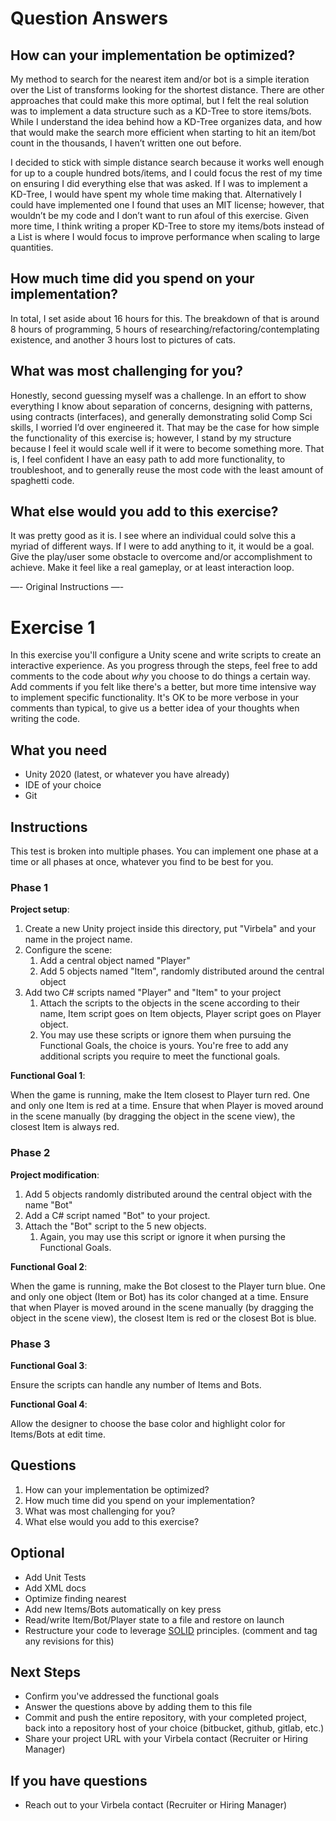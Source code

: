# Question Answers #

## How can your implementation be optimized? ##

My method to search for the nearest item and/or bot is a simple iteration over the List of transforms looking for the shortest distance. There are other approaches that could make this more optimal, but I felt the real solution was to implement a data structure such as a KD-Tree to store items/bots. While I understand the idea behind how a KD-Tree organizes data, and how that would make the search more efficient when starting to hit an item/bot count in the thousands, I haven’t written one out before. 

I decided to stick with simple distance search because it works well enough for up to a couple hundred bots/items, and I could focus the rest of my time on ensuring I did everything else that was asked. If I was to implement a KD-Tree, I would have spent my whole time making that. Alternatively I could have implemented one I found that uses an MIT license; however, that wouldn’t be my code and I don’t want to run afoul of this exercise. Given more time, I think writing a proper KD-Tree to store my items/bots instead of a List is where I would focus to improve performance when scaling to large quantities.

## How much time did you spend on your implementation? ##

In total, I set aside about 16 hours for this. The breakdown of that is around 8 hours of programming, 5 hours of researching/refactoring/contemplating existence, and another 3 hours lost to pictures of cats.

## What was most challenging for you? ##

Honestly, second guessing myself was a challenge. In an effort to show everything I know about separation of concerns, designing with patterns, using contracts (interfaces), and generally demonstrating solid Comp Sci skills, I worried I’d over engineered it. That may be the case for how simple the functionality of this exercise is; however, I stand by my structure because I feel it would scale well if it were to become something more. That is, I feel confident I have an easy path to add more functionality, to troubleshoot, and to generally reuse the most code with the least amount of spaghetti code.

## What else would you add to this exercise? ##

It was pretty good as it is. I see where an individual could solve this a myriad of different ways. If I were to add anything to it, it would be a goal. Give the play/user some obstacle to overcome and/or accomplishment to achieve. Make it feel like a real gameplay, or at least interaction loop.

—- Original Instructions —-

# Exercise 1 #

In this exercise you'll configure a Unity scene and write scripts to create an interactive experience. As you progress through the steps, feel free to add comments to the code about *why* you choose to do things a certain way. Add comments if you felt like there's a better, but more time intensive way to implement specific functionality. It's OK to be more verbose in your comments than typical, to give us a better idea of your thoughts when writing the code.

## What you need ##

* Unity 2020 (latest, or whatever you have already)
* IDE of your choice
* Git

## Instructions ##

This test is broken into multiple phases. You can implement one phase at a time or all phases at once, whatever you find to be best for you.

### Phase 1 ###

**Project setup**:

 1. Create a new Unity project inside this directory, put "Virbela" and your name in the project name.
 1. Configure the scene:
     1. Add a central object named "Player"
     1. Add 5 objects named "Item", randomly distributed around the central object
 1. Add two C# scripts named "Player" and "Item" to your project
     1. Attach the scripts to the objects in the scene according to their name, Item script goes on Item objects, Player script goes on Player object.
     1. You may use these scripts or ignore them when pursuing the Functional Goals, the choice is yours. You're free to add any additional scripts you require to meet the functional goals.

**Functional Goal 1**:

When the game is running, make the Item closest to Player turn red. One and only one Item is red at a time. Ensure that when Player is moved around in the scene manually (by dragging the object in the scene view), the closest Item is always red.

### Phase 2 ###

**Project modification**:

 1. Add 5 objects randomly distributed around the central object with the name "Bot"
 1. Add a C# script named "Bot" to your project.
 1. Attach the "Bot" script to the 5 new objects.
     1. Again, you may use this script or ignore it when pursing the Functional Goals.

**Functional Goal 2**:

When the game is running, make the Bot closest to the Player turn blue. One and only one object (Item or Bot) has its color changed at a time. Ensure that when Player is moved around in the scene manually (by dragging the object in the scene view), the closest Item is red or the closest Bot is blue.

### Phase 3 ###

**Functional Goal 3**:

Ensure the scripts can handle any number of Items and Bots.

**Functional Goal 4**:

Allow the designer to choose the base color and highlight color for Items/Bots at edit time.

## Questions ##

 1. How can your implementation be optimized?
 1. How much time did you spend on your implementation?
 1. What was most challenging for you?
 1. What else would you add to this exercise?

## Optional ##

* Add Unit Tests
* Add XML docs
* Optimize finding nearest
* Add new Items/Bots automatically on key press
* Read/write Item/Bot/Player state to a file and restore on launch
* Restructure your code to leverage [SOLID](https://en.wikipedia.org/wiki/SOLID) principles. (comment and tag any revisions for this)

## Next Steps ##

* Confirm you've addressed the functional goals
* Answer the questions above by adding them to this file
* Commit and push the entire repository, with your completed project, back into a repository host of your choice (bitbucket, github, gitlab, etc.)
* Share your project URL with your Virbela contact (Recruiter or Hiring Manager)

## If you have questions ##

* Reach out to your Virbela contact (Recruiter or Hiring Manager)
